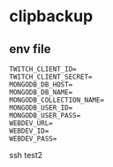 # clipbackup

## env file

```
TWITCH_CLIENT_ID=
TWITCH_CLIENT_SECRET=
MONGODB_DB_HOST=
MONGODB_DB_NAME=
MONGODB_COLLECTION_NAME=
MONGODB_USER_ID=
MONGODB_USER_PASS=
WEBDEV_URL=
WEBDEV_ID=
WEBDEV_PASS=
```

ssh test2